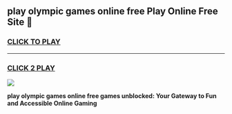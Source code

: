 
## play olympic games online free Play Online Free Site 👋
<h3>
<a href="https://download.freeplayer.one?title=play_olympic_games_online_free&ref=21F">CLICK TO PLAY</a></h3>
<hr>

<h3>
<a href="https://download.freeplayer.one?title=play_olympic_games_online_free&ref=21F">CLICK 2 PLAY</a>
  
</h3>

<a href="https://download.freeplayer.one?title=play_olympic_games_online_free&ref=21F"><img src="https://cdnb.artstation.com/p/assets/images/images/032/539/853/original/anto-thomas-button-gif.gif"></a>


**play olympic games online free games unblocked: Your Gateway to Fun and Accessible Online Gaming**
